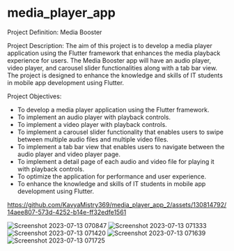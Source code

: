 # media_player_app

Project Definition: Media Booster

Project Description:
The aim of this project is to develop a media player application using the Flutter framework that
enhances the media playback experience for users. The Media Booster app will have an audio
player, video player, and carousel slider functionalities along with a tab bar view. The project is
designed to enhance the knowledge and skills of IT students in mobile app development using
Flutter.

Project Objectives:
- To develop a media player application using the Flutter framework.
- To implement an audio player with playback controls.
- To implement a video player with playback controls.
- To implement a carousel slider functionality that enables users to swipe between multiple audio
files and multiple video files.
- To implement a tab bar view that enables users to navigate between the audio player and video
player page.
- To implement a detail page of each audio and video file for playing it with playback controls.
- To optimize the application for performance and user experience.
- To enhance the knowledge and skills of IT students in mobile app development using Flutter.

https://github.com/KavyaMistry369/media_player_app_2/assets/130814792/14aee807-573d-4252-b14e-ff32edfe1561

![Screenshot 2023-07-13 070847](https://github.com/KavyaMistry369/media_player_app_2/assets/130814792/06622de8-460b-46a9-822e-e757f5ca9398)
![Screenshot 2023-07-13 071333](https://github.com/KavyaMistry369/media_player_app_2/assets/130814792/3ca41aa8-925f-4997-9ba9-914b1d3ad32d)
![Screenshot 2023-07-13 071420](https://github.com/KavyaMistry369/media_player_app_2/assets/130814792/2feb705c-4714-4a7b-925a-086da4d08f81)
![Screenshot 2023-07-13 071639](https://github.com/KavyaMistry369/media_player_app_2/assets/130814792/e1e4c6a3-0c5a-4743-8312-e35b2b7c88ac)
![Screenshot 2023-07-13 071725](https://github.com/KavyaMistry369/media_player_app_2/assets/130814792/178aa52b-6018-4326-810d-baa8ba52b951)


